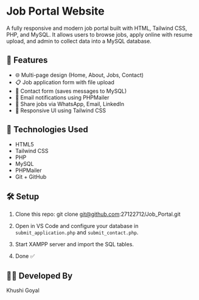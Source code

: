 # Job Portal Website

A fully responsive and modern job portal built with HTML, Tailwind CSS, PHP, and MySQL. It allows users to browse jobs, apply online with resume upload, and admin to collect data into a MySQL database.

## 🔧 Features

- 🌐 Multi-page design (Home, About, Jobs, Contact)
- 📋 Job application form with file upload
- 💬 Contact form (saves messages to MySQL)
- 📧 Email notifications using PHPMailer
- 🔗 Share jobs via WhatsApp, Email, LinkedIn
- 📱 Responsive UI using Tailwind CSS

## 📂 Technologies Used

- HTML5
- Tailwind CSS
- PHP
- MySQL
- PHPMailer
- Git + GitHub

## 🛠 Setup

1. Clone this repo:
git clone git@github.com:27122712/Job_Portal.git

2. Open in VS Code and configure your database in `submit_application.php` and `submit_contact.php`.

3. Start XAMPP server and import the SQL tables.

4. Done ✅

## 🙋‍♀️ Developed By

Khushi Goyal
